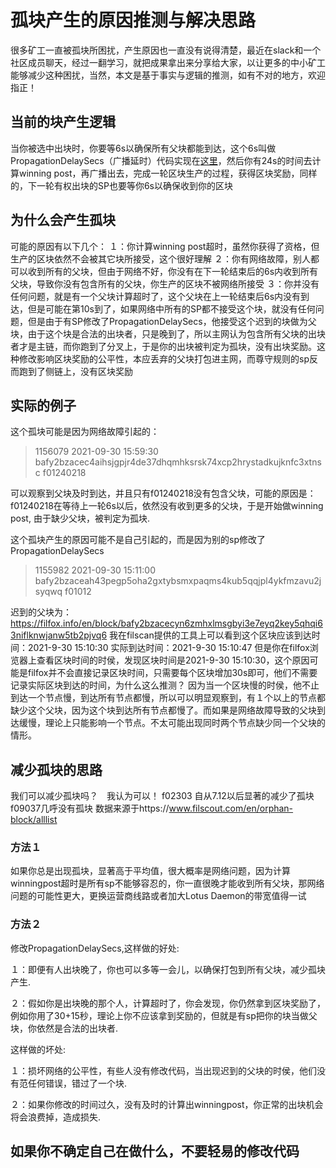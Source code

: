 # 孤块产生的原因推测与解决思路

很多矿工一直被孤块所困扰，产生原因也一直没有说得清楚，最近在slack和一个社区成员聊天，经过一翻学习，就把成果拿出来分享给大家，以让更多的中小矿工能够减少这种困扰，当然，本文是基于事实与逻辑的推测，如有不对的地方，欢迎指正！

## 当前的块产生逻辑

当你被选中出块时，你要等6s以确保所有父块都能到达，这个6s叫做PropagationDelaySecs（广播延时）代码实现在[这里](https://github.com/filecoin-project/lotus/blob/master/build/params_mainnet.go#L79)，然后你有24s的时间去计算winning post，再广播出去，完成一轮区块生产的过程，获得区块奖励，同样的，下一轮有权出块的SP也要等你6s以确保收到你的区块

## 为什么会产生孤块

可能的原因有以下几个：
１：你计算winning post超时，虽然你获得了资格，但生产的区块依然不会被其它块所接受，这个很好理解
２：你有网络故障，别人都可以收到所有的父块，但由于网络不好，你没有在下一轮结束后的6s内收到所有父块，导致你没有包含所有的父块，你生产的区块不被网络所接受
３：你并没有任何问题，就是有一个父块计算超时了，这个父块在上一轮结束后6s内没有到达，但是可能在第10s到了，如果网络中所有的SP都不接受这个块，就没有任何问题，但是由于有SP修改了PropagationDelaySecs，他接受这个迟到的块做为父块，由于这个块是合法的出块者，只是晚到了，所以主网认为包含所有父块的出块者才是主链，而你跑到了分叉上，于是你的出块被判定为孤块，没有出块奖励。这种修改影响区块奖励的公平性，本应丢弃的父块打包进主网，而尊守规则的sp反而跑到了侧链上，没有区块奖励

## 实际的例子

这个孤块可能是因为网络故障引起的：
>1156079 2021-09-30 15:59:30 bafy2bzacec4aihsjgpjr4de37dhqmhksrsk74xcp2hrystadkujknfc3xtnsc f01240218

可以观察到父块及时到达，并且只有f01240218没有包含父块，可能的原因是：f01240218在等待上一轮6s以后，依然没有收到更多的父块，于是开始做winning post, 由于缺少父块，被判定为孤块.

这个孤块产生的原因可能不是自己引起的，而是因为别的sp修改了PropagationDelaySecs
> 1155982 2021-09-30 15:11:00 bafy2bzaceah43pegp5oha2gxtybsmxpaqms4kub5qqjpl4ykfmzavu2jsyqwq  f01012

迟到的父块为：https://filfox.info/en/block/bafy2bzacecyn6zmhxlmsgbyi3e7eyq2key5qhqi63niflknwjanw5tb2pjvq6
我在filscan提供的工具上可以看到这个区块应该到达时间：2021-9-30 15:10:30 实际到达时间：2021-9-30 15:10:47
但是你在filfox浏览器上查看区块时间的时侯，发现区块时间是2021-9-30 15:10:30，这个原因可能是filfox并不会直接记录区块时间，只需要每个区块增加30s即可，他们不需要记录实际区块到达的时间，为什么这么推测？
因为当一个区块慢的时侯，他不止到达一个节点慢，到达所有节点都慢，所以可以明显观察到，有１个以上的节点都缺少这个父块，因为这个块到达所有节点都慢了。而如果是网络故障导致的父块到达缓慢，理论上只能影响一个节点。不太可能出现同时两个节点缺少同一个父块的情形。

## 减少孤块的思路

我们可以减少孤块吗？　我认为可以！
f02303 自从7.12以后显著的减少了孤块　f09037几呼没有孤块
数据来源于https://www.filscout.com/en/orphan-block/alllist

### 方法１

如果你总是出现孤块，显著高于平均值，很大概率是网络问题，因为计算winningpost超时是所有sp不能够容忍的，你一直很晚才能收到所有父块，那网络问题的可能性更大，更换运营商线路或者加大Lotus Daemon的带宽值得一试

### 方法２

修改PropagationDelaySecs,这样做的好处:  

１：即便有人出块晚了，你也可以多等一会儿，以确保打包到所有父块，减少孤块产生.   

２：假如你是出块晚的那个人，计算超时了，你会发现，你仍然拿到区块奖励了，例如你用了30+15秒，理论上你不应该拿到奖励的，但就是有sp把你的块当做父块，你依然是合法的出块者.

这样做的坏处:  

１：损坏网络的公平性，有些人没有修改代码，当出现迟到的父块的时侯，他们没有范任何错误，错过了一个块.  

２：如果你修改的时间过久，没有及时的计算出winningpost，你正常的出块机会将会浪费掉，造成损失.  

## 如果你不确定自己在做什么，不要轻易的修改代码
